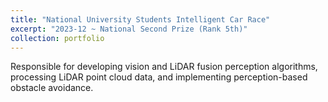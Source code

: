 ```yaml
---
title: "National University Students Intelligent Car Race"
excerpt: "2023-12 ~ National Second Prize (Rank 5th)"
collection: portfolio
---
```

Responsible for developing vision and LiDAR fusion perception algorithms, processing LiDAR point cloud data, and implementing perception-based obstacle avoidance.